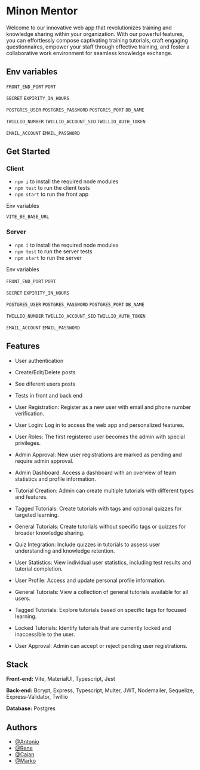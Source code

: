 
# Minon Mentor
Welcome to our innovative web app that revolutionizes training and knowledge sharing within your organization. With our powerful features, you can effortlessly compose captivating training tutorials, craft engaging questionnaires, empower your staff through effective training, and foster a collaborative work environment for seamless knowledge exchange.


## Env variables

`FRONT_END_PORT` `PORT`

`SECRET` `EXPIRITY_IN_HOURS`

`POSTGRES_USER` `POSTGRES_PASSWORD` `POSTGRES_PORT` `DB_NAME`

`TWILLIO_NUMBER` `TWILLIO_ACCOUNT_SID` `TWILLIO_AUTH_TOKEN`

`EMAIL_ACCOUNT` `EMAIL_PASSWORD`


## Get Started
### Client
- ```npm i``` to install the required node modules
- ```npm test``` to run the client tests
- ```npm start``` to run the front app

Env variables

`VITE_BE_BASE_URL`


### Server
- ```npm i``` to install the required node modules
- ```npm test``` to run the server tests
- ```npm start``` to run the server

Env variables

`FRONT_END_PORT` `PORT`

`SECRET` `EXPIRITY_IN_HOURS`

`POSTGRES_USER` `POSTGRES_PASSWORD` `POSTGRES_PORT` `DB_NAME`

`TWILLIO_NUMBER` `TWILLIO_ACCOUNT_SID` `TWILLIO_AUTH_TOKEN`

`EMAIL_ACCOUNT` `EMAIL_PASSWORD`
## Features

- User authentication
- Create/Edit/Delete posts
- See diferent users posts
- Tests in front and back end

- User Registration: Register as a new user with email and phone number verification.
- User Login: Log in to access the web app and personalized features.
- User Roles: The first registered user becomes the admin with special privileges.
- Admin Approval: New user registrations are marked as pending and require admin approval.
- Admin Dashboard: Access a dashboard with an overview of team statistics and profile information.
- Tutorial Creation: Admin can create multiple tutorials with different types and features.
- Tagged Tutorials: Create tutorials with tags and optional quizzes for targeted learning.
- General Tutorials: Create tutorials without specific tags or quizzes for broader knowledge sharing.
- Quiz Integration: Include quizzes in tutorials to assess user understanding and knowledge retention.
- User Statistics: View individual user statistics, including test results and tutorial completion.
- User Profile: Access and update personal profile information.
- General Tutorials: View a collection of general tutorials available for all users.
- Tagged Tutorials: Explore tutorials based on specific tags for focused learning.
- Locked Tutorials: Identify tutorials that are currently locked and inaccessible to the user.
- User Approval: Admin can accept or reject pending user registrations.
## Stack

**Front-end:** Vite, MaterialUI, Typescript, Jest

**Back-end:** Bcrypt, Express, Typescript, Multer, JWT, Nodemailer, Sequelize, Express-Validator, Twillio

**Database:** Postgres

## Authors

- [@Antonio](https://github.com/AntonioSilvaVaz)
- [@Rene](https://github.com/ReneCodes)
- [@Caian](https://github.com/CaianKeyes)
- [@Marko](https://github.com/markogra)

